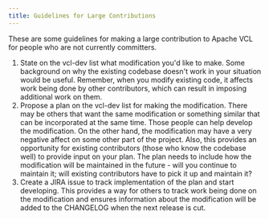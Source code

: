 ```yaml
---
title: Guidelines for Large Contributions
---
```


These are some guidelines for making a large contribution to Apache VCL for
people who are not currently committers.

1. State on the vcl-dev list what modification you'd like to make.  Some
background on why the existing codebase doesn't work in your situation
would
be useful.  Remember, when you modify existing code, it affects work being
done by other contributors, which can result in imposing additional work on
them.
1. Propose a plan on the vcl-dev list for making the modification.  There
may
be others that want the same modification or something similar that can be
incorporated at the same time.	Those people can help develop the
modification.  On the other hand, the modification may have a very negative
affect on some other part of the project.  Also, this provides an
opportunity
for existing contributors (those who know the codebase well) to provide
input
on your plan.  The plan needs to include how the modification will be
maintained in the future - will you continue to maintain it; will existing
contributors have to pick it up and maintain it?
1. Create a JIRA issue to track implementation of the plan and start
developing.  This provides a way for others to track work being done on the
modification and ensures information about the modification will be added
to
the CHANGELOG when the next release is cut.
